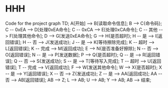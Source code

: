 # HHH
Code for the project
graph TD;
    A[开始] --> B[读取命令信息];
    B --> C{命令码};
    C -- 0xEA --> D[处理0xEA命令];
    C -- 0xCA --> E[处理0xCA命令];
    C -- 其他 --> F[处理其他命令];
    D --> G[发送0xEA命令];
    G --> H{是否超时};
    H -- 是 --> I[返回错误];
    H -- 否 --> J{发送成功};
    J -- 是 --> K[等待擦除完成];
    K -- 超时 --> L[返回错误];
    K -- 完成 --> M[返回成功];
    E --> N{是否准备好擦除};
    N -- 否 --> O[返回错误];
    N -- 是 --> P[发送数据];
    P --> Q{是否超时};
    Q -- 是 --> R[返回错误];
    Q -- 否 --> S{发送成功};
    S -- 是 --> T[等待写入完成];
    T -- 超时 --> U[返回错误];
    T -- 完成 --> V[返回成功];
    F --> W[发送其他命令];
    W --> X{是否超时};
    X -- 是 --> Y[返回错误];
    X -- 否 --> Z{发送成功};
    Z -- 是 --> AA[返回成功];
    AA -- 否 --> AB[返回错误];
    AB --> Z;
    L --> AB;
    U --> AB;
    Y --> AB;
    AB --> 结束;
